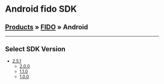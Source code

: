 # Android fido SDK

## [Products](/products/) &raquo; [FIDO](/products/fido.md) &raquo; Android

---

## Select SDK Version

* [2.5.1](fido/2.0.0/README.md ':class=latest')
    * [2.0.0](fido/2.0.0)
    * [1.1.0](fido/1.1.0)
    * [1.0.0](fido/1.0.0)
